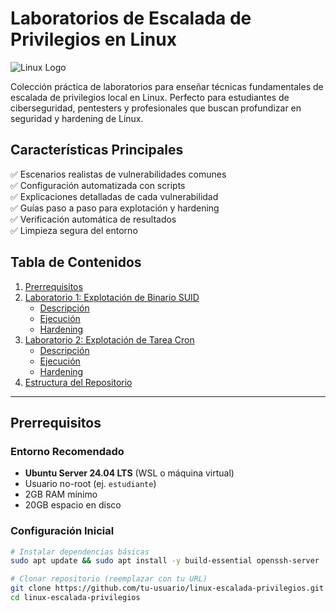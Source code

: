 # Laboratorios de Escalada de Privilegios en Linux

![Linux Logo](https://upload.wikimedia.org/wikipedia/commons/thumb/3/35/Tux.svg/1200px-Tux.svg.png)

Colección práctica de laboratorios para enseñar técnicas fundamentales de escalada de privilegios local en Linux. Perfecto para estudiantes de ciberseguridad, pentesters y profesionales que buscan profundizar en seguridad y hardening de Linux.

## Características Principales

✅ Escenarios realistas de vulnerabilidades comunes  
✅ Configuración automatizada con scripts  
✅ Explicaciones detalladas de cada vulnerabilidad  
✅ Guías paso a paso para explotación y hardening  
✅ Verificación automática de resultados  
✅ Limpieza segura del entorno  

## Tabla de Contenidos

1. [Prerrequisitos](#prerrequisitos)
2. [Laboratorio 1: Explotación de Binario SUID](#laboratorio-1-explotación-de-binario-suid)
   - [Descripción](#descripción)
   - [Ejecución](#ejecución)
   - [Hardening](#hardening)
3. [Laboratorio 2: Explotación de Tarea Cron](#laboratorio-2-explotación-de-tarea-cron)
   - [Descripción](#descripción-1)
   - [Ejecución](#ejecución-1)
   - [Hardening](#hardening-1)
4. [Estructura del Repositorio](#estructura-del-repositorio)

---

## Prerrequisitos

### Entorno Recomendado
- **Ubuntu Server 24.04 LTS** (WSL o máquina virtual)
- Usuario no-root (ej. `estudiante`)
- 2GB RAM mínimo
- 20GB espacio en disco

### Configuración Inicial
```bash
# Instalar dependencias básicas
sudo apt update && sudo apt install -y build-essential openssh-server

# Clonar repositorio (reemplazar con tu URL)
git clone https://github.com/tu-usuario/linux-escalada-privilegios.git
cd linux-escalada-privilegios
